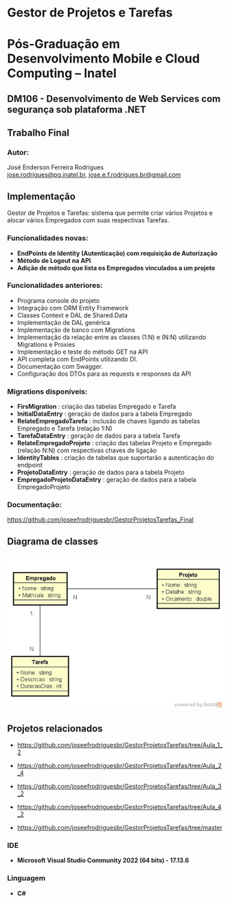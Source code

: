 # Gestor de Projetos e Tarefas

# Pós-Graduação em Desenvolvimento Mobile e Cloud Computing – Inatel
## DM106 - Desenvolvimento de Web Services com segurança sob plataforma .NET

## Trabalho Final

### Autor: 
José Enderson Ferreira Rodrigues   
jose.rodrigues@pg.inatel.br, jose.e.f.rodrigues.br@gmail.com

## Implementação
Gestor de Projetos e Tarefas: sistema que permite criar vários Projetos e alocar vários Empregados com suas respectivas Tarefas. 

### Funcionalidades novas: 
* **EndPoints de Identity (Autenticação) com requisição de Autorização**
* **Método de Logout na API**
* **Adição de método que lista os Empregados vinculados a um projeto**

### Funcionalidades anteriores: 
* Programa console do projeto
* Integração com ORM Entity Framework
* Classes Context e DAL de Shared.Data
* Implementação de DAL genérica
* Implementação de banco com Migrations
* Implementação da relação entre as classes (1:N) e (N:N) utilizando Migrations e Proxies
* Implementação e teste do método GET na API
* API completa com EndPoints utilizando DI.
* Documentação com Swagger.
* Configuração dos DTOs para as requests e responses da API

### Migrations disponíveis: 
* **FirsMigration** : criação das tabelas Empregado e Tarefa
* **InitialDataEntry** : geração de dados para a tabela Empregado
* **RelateEmpregadoTarefa** : inclusão de chaves ligando as tabelas Empregado e Tarefa (relação 1:N)
* **TarefaDataEntry** : geração de dados para a tabela Tarefa
* **RelateEmpregadoProjeto** : criação das tabelas Projeto e Empregado (relação N:N) com respectivas chaves de ligação 
* **IdentityTables** : criação de tabelas que suportarão a autenticação do endpoint
* **ProjetoDataEntry** : geração de dados para a tabela Projeto
* **EmpregadoProjetoDataEntry** : geração de dados para a tabela EmpregadoProjeto

### Documentação: 
https://github.com/joseefrodriguesbr/GestorProjetosTarefas_Final

## Diagrama de classes

<img style="margin-right: 30px" src="https://github.com/joseefrodriguesbr/GestorProjetosTarefas_Final/blob/master/Class%20Diagram.jpg" width="600px;" alt="Avatar"/><br>

## Projetos relacionados
* https://github.com/joseefrodriguesbr/GestorProjetosTarefas/tree/Aula_1_2

* https://github.com/joseefrodriguesbr/GestorProjetosTarefas/tree/Aula_2_4

* https://github.com/joseefrodriguesbr/GestorProjetosTarefas/tree/Aula_3_2

* https://github.com/joseefrodriguesbr/GestorProjetosTarefas/tree/Aula_4_2

* https://github.com/joseefrodriguesbr/GestorProjetosTarefas/tree/master

### IDE
- **Microsoft Visual Studio Community 2022 (64 bits) - 17.13.6**
### Linguagem
- **C#**




